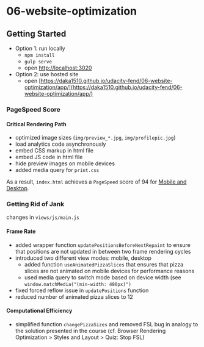 # 06-website-optimization

## Getting Started
- Option 1: run locally
  - `npm install`
  - `gulp serve`
  - open [http://localhost:3020](http://localhost:3020)
- Option 2: use hosted site
  - open [https://daka1510.github.io/udacity-fend/06-website-optimization/app/](https://daka1510.github.io/udacity-fend/06-website-optimization/app/)

### PageSpeed Score
#### Critical Rendering Path
- optimized image sizes (`img/preview_*.jpg`, `img/profilepic.jpg`)
- load analytics code asynchronously
- embed CSS markup in html file
- embed JS code in html file
- hide preview images on mobile devices
- added media query for `print.css`

As a result, `index.html` achieves a `PageSpeed` score of 94 for [Mobile and Desktop](https://developers.google.com/speed/pagespeed/insights/?url=https%3A%2F%2Fdaka1510.github.io%2Fudacity-fend%2F06-website-optimization%2Fapp%2F&tab=mobile).

### Getting Rid of Jank
changes in `views/js/main.js`

#### Frame Rate
- added wrapper function `updatePositionsBeforeNextRepaint` to ensure that positions are not updated in between two frame rendering cycles
- introduced two different view modes: mobile, desktop
  - added function `useAnimatedPizzaSlices` that ensures that pizza slices are not animated on mobile devices for performance reasons
  - used media query to switch mode based on device width (see `window.matchMedia("(min-width: 480px)")`
- fixed forced reflow issue in `updatePositions` function
- reduced number of animated pizza slices to 12
 
#### Computational Efficiency
- simplified function `changePizzaSizes` and removed FSL bug in analogy to the solution presented in the course (cf. Browser Rendering Optimization > Styles and Layout > Quiz: Stop FSL) 

